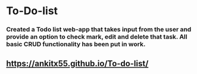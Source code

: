 # **To-Do-list**

### Created a Todo list web-app that takes input from the user and provide an option to check mark, edit and delete that task. All basic CRUD functionality has been put in work.

## **https://ankitx55.github.io/To-do-list/**
